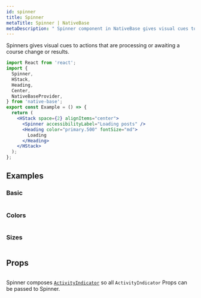 ```yaml
---
id: spinner
title: Spinner
metaTitle: Spinner | NativeBase
metaDescription: " Spinner component in NativeBase gives visual cues to actions that are processing or awaiting changes. Learn more about basic spinners, colors and sizes here."
---
```


Spinners gives visual cues to actions that are processing or awaiting a course change or results.

```jsx isShowcase
import React from 'react';
import {
  Spinner,
  HStack,
  Heading,
  Center,
  NativeBaseProvider,
} from 'native-base';
export const Example = () => {
  return (
    <HStack space={2} alignItems="center">
      <Spinner accessibilityLabel="Loading posts" />
      <Heading color="primary.500" fontSize="md">
        Loading
      </Heading>
    </HStack>
  );
};
```

## Examples

### Basic

```ComponentSnackPlayer path=components,primitives,Spinner,usage.tsx

```

### Colors

```ComponentSnackPlayer path=components,primitives,Spinner,color.tsx

```

### Sizes

```ComponentSnackPlayer path=components,primitives,Spinner,size.tsx

```

## Props

```ComponentPropTable path=primitives,Spinner,index.tsx

```

Spinner composes [`ActivityIndicator`](https://reactnative.dev/docs/activityindicator) so all `ActivityIndicator` Props can be passed to Spinner.

